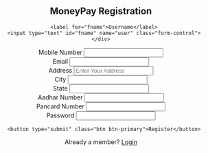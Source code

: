 
<html>
<head>
  <title>MoneyPay Registartion</title>
  <link rel="stylesheet" type="text/css" href="login.css">
</head>
<body>
  <div class="header">
    <div align="center">
  	<h2>
      <b>MoneyPay Registration</b>
    </h2>
  </div>
	
  <form method="post" action="registration.php">
  	<div class="from-group">
      <div align="center" class="container">

  	  <label for="fname">Username</label>
  	  <input type="text" id="fname" name="user" class="form-control">
  	</div>
  </div>
  <div class="from-group" align="center">
    <label>Mobile Number</label>
    <input type="Number" name="Mobile" class="form-control">
  </div>
  <div class="from-group" align="center">
    <label>Email</label>
    <input type="Email" name="Email" class="form-control">
  </div>
  <div class="from-group" align="center">
    <label>Address</label>
    <input type="text" name="address" class="form-control" placeholder="Enter Your Address" id="address" required="required">
  </div>
  <div class="from-group" align="center">
    <label>City</label>
    <input type="text" name="City" class="form-control">
  </div>
  <div class="from-group" align="center">
    <label>State</label>
    <input type="text" name="state" class="form-control">
  </div>
  <div class="from-group" align="center">
    <label>Aadhar Number</label>
    <input type="Number" name="Aadhar" class="form-control">
  </div>
  <div class="from-group" align="center">
    <label>Pancard Number</label>
    <input type="text" name="pan" class="form-control">
  </div>
  	<div class="from-group">
     <div align="center">
      <label> Password</label>
      <input type="Password" name="password" class="form-control">
  	</div>
  </div>
  <div align="center">
  	
  	  <button type="submit" class="btn btn-primary">Register</button>
  </div>
</div>
  <div align="center">
  	<p>
  		Already a member? <a href="login1.php">Login</a>
  	</p>
  </div>
  </form>
</body>
</html>
